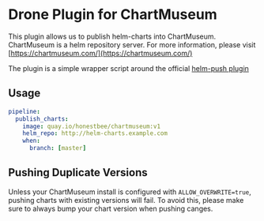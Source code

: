# Drone Plugin for ChartMuseum

This plugin allows us to publish helm-charts into ChartMuseum. ChartMuseum is a helm repository server. For more information, please visit [https://chartmuseum.com/](https://chartmuseum.com/)

The plugin is a simple wrapper script around the official [helm-push plugin](https://github.com/chartmuseum/helm-push)

## Usage

```yaml
pipeline:
  publish_charts:
    image: quay.io/honestbee/chartmuseum:v1
    helm_repo: http://helm-charts.example.com
    when:
      branch: [master]
```

## Pushing Duplicate Versions

Unless your ChartMuseum install is configured with `ALLOW_OVERWRITE=true`, pushing charts with existing versions will fail. To avoid this, please make sure to always bump your chart version when pushing canges.

